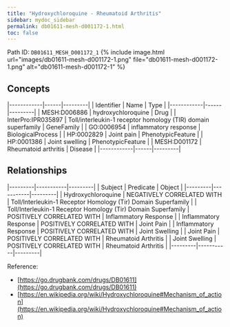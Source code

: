 ```yaml
---
title: "Hydroxychloroquine - Rheumatoid Arthritis"
sidebar: mydoc_sidebar
permalink: db01611-mesh-d001172-1.html
toc: false 
---
```



Path ID: `DB01611_MESH_D001172_1`
{% include image.html url="images/db01611-mesh-d001172-1.png" file="db01611-mesh-d001172-1.png" alt="db01611-mesh-d001172-1" %}

## Concepts

|------------|------|---------|
| Identifier | Name | Type    |
|------------|------|---------|
| MESH:D006886 | hydroxychloroquine | Drug |
| InterPro:IPR035897 | Toll/interleukin-1 receptor homology (TIR) domain superfamily | GeneFamily |
| GO:0006954 | inflammatory response | BiologicalProcess |
| HP:0002829 | Joint pain | PhenotypicFeature |
| HP:0001386 | Joint swelling | PhenotypicFeature |
| MESH:D001172 | Rheumatoid arthritis | Disease |
|------------|------|---------|

## Relationships

|---------|-----------|---------|
| Subject | Predicate | Object  |
|---------|-----------|---------|
| Hydroxychloroquine | NEGATIVELY CORRELATED WITH | Toll/Interleukin-1 Receptor Homology (Tir) Domain Superfamily |
| Toll/Interleukin-1 Receptor Homology (Tir) Domain Superfamily | POSITIVELY CORRELATED WITH | Inflammatory Response |
| Inflammatory Response | POSITIVELY CORRELATED WITH | Joint Pain |
| Inflammatory Response | POSITIVELY CORRELATED WITH | Joint Swelling |
| Joint Pain | POSITIVELY CORRELATED WITH | Rheumatoid Arthritis |
| Joint Swelling | POSITIVELY CORRELATED WITH | Rheumatoid Arthritis |
|---------|-----------|---------|

Reference: 
  - [https://go.drugbank.com/drugs/DB01611](https://go.drugbank.com/drugs/DB01611)
  - [https://en.wikipedia.org/wiki/Hydroxychloroquine#Mechanism_of_action](https://en.wikipedia.org/wiki/Hydroxychloroquine#Mechanism_of_action)
